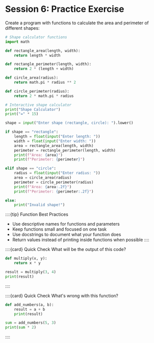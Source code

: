 # Session 6: Practice Exercise

Create a program with functions to calculate the area and perimeter of different shapes:

```python
# Shape calculator functions
import math

def rectangle_area(length, width):
    return length * width

def rectangle_perimeter(length, width):
    return 2 * (length + width)

def circle_area(radius):
    return math.pi * radius ** 2

def circle_perimeter(radius):
    return 2 * math.pi * radius

# Interactive shape calculator
print("Shape Calculator")
print("=" * 15)

shape = input("Enter shape (rectangle, circle): ").lower()

if shape == "rectangle":
    length = float(input("Enter length: "))
    width = float(input("Enter width: "))
    area = rectangle_area(length, width)
    perimeter = rectangle_perimeter(length, width)
    print(f"Area: {area}")
    print(f"Perimeter: {perimeter}")

elif shape == "circle":
    radius = float(input("Enter radius: "))
    area = circle_area(radius)
    perimeter = circle_perimeter(radius)
    print(f"Area: {area:.2f}")
    print(f"Perimeter: {perimeter:.2f}")

else:
    print("Invalid shape!")
```

::::{tip} Function Best Practices
- Use descriptive names for functions and parameters
- Keep functions small and focused on one task
- Use docstrings to document what your function does
- Return values instead of printing inside functions when possible
::::

::::{card} Quick Check
What will be the output of this code?
```python
def multiply(x, y):
    return x * y

result = multiply(3, 4)
print(result)
```
::::

::::{card} Quick Check
What's wrong with this function?
```python
def add_numbers(a, b):
    result = a + b
    print(result)

sum = add_numbers(5, 3)
print(sum * 2)
```
::::